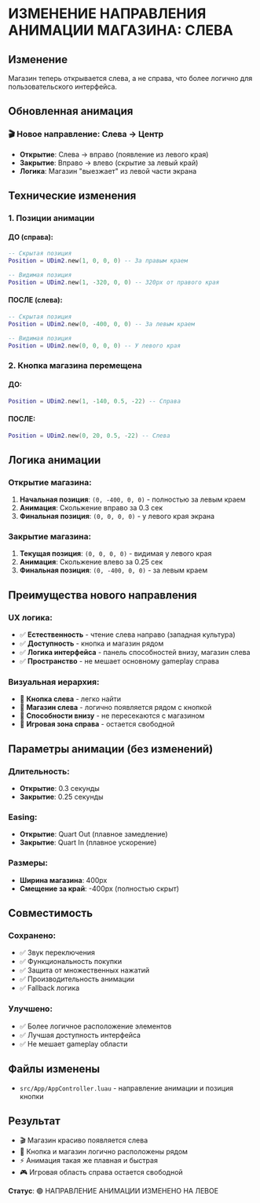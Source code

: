 # ИЗМЕНЕНИЕ НАПРАВЛЕНИЯ АНИМАЦИИ МАГАЗИНА: СЛЕВА

## Изменение
Магазин теперь открывается слева, а не справа, что более логично для пользовательского интерфейса.

## Обновленная анимация

### 🎬 Новое направление: Слева → Центр
- **Открытие**: Слева → вправо (появление из левого края)
- **Закрытие**: Вправо → влево (скрытие за левый край)
- **Логика**: Магазин "выезжает" из левой части экрана

## Технические изменения

### 1. Позиции анимации

#### ДО (справа):
```lua
-- Скрытая позиция
Position = UDim2.new(1, 0, 0, 0) -- За правым краем

-- Видимая позиция  
Position = UDim2.new(1, -320, 0, 0) -- 320px от правого края
```

#### ПОСЛЕ (слева):
```lua
-- Скрытая позиция
Position = UDim2.new(0, -400, 0, 0) -- За левым краем

-- Видимая позиция
Position = UDim2.new(0, 0, 0, 0) -- У левого края
```

### 2. Кнопка магазина перемещена

#### ДО:
```lua
Position = UDim2.new(1, -140, 0.5, -22) -- Справа
```

#### ПОСЛЕ:
```lua
Position = UDim2.new(0, 20, 0.5, -22) -- Слева
```

## Логика анимации

### Открытие магазина:
1. **Начальная позиция**: `(0, -400, 0, 0)` - полностью за левым краем
2. **Анимация**: Скольжение вправо за 0.3 сек
3. **Финальная позиция**: `(0, 0, 0, 0)` - у левого края экрана

### Закрытие магазина:
1. **Текущая позиция**: `(0, 0, 0, 0)` - видимая у левого края
2. **Анимация**: Скольжение влево за 0.25 сек
3. **Финальная позиция**: `(0, -400, 0, 0)` - за левым краем

## Преимущества нового направления

### UX логика:
- ✅ **Естественность** - чтение слева направо (западная культура)
- ✅ **Доступность** - кнопка и магазин рядом
- ✅ **Логика интерфейса** - панель способностей внизу, магазин слева
- ✅ **Пространство** - не мешает основному gameplay справа

### Визуальная иерархия:
- 🎯 **Кнопка слева** - легко найти
- 🎯 **Магазин слева** - логично появляется рядом с кнопкой
- 🎯 **Способности внизу** - не пересекаются с магазином
- 🎯 **Игровая зона справа** - остается свободной

## Параметры анимации (без изменений)

### Длительность:
- **Открытие**: 0.3 секунды
- **Закрытие**: 0.25 секунды

### Easing:
- **Открытие**: Quart Out (плавное замедление)
- **Закрытие**: Quart In (плавное ускорение)

### Размеры:
- **Ширина магазина**: 400px
- **Смещение за край**: -400px (полностью скрыт)

## Совместимость

### Сохранено:
- ✅ Звук переключения
- ✅ Функциональность покупки
- ✅ Защита от множественных нажатий
- ✅ Производительность анимации
- ✅ Fallback логика

### Улучшено:
- ✅ Более логичное расположение элементов
- ✅ Лучшая доступность интерфейса
- ✅ Не мешает gameplay области

## Файлы изменены
- `src/App/AppController.luau` - направление анимации и позиция кнопки

## Результат
- 🎬 Магазин красиво появляется слева
- 🎯 Кнопка и магазин логично расположены рядом
- ⚡ Анимация такая же плавная и быстрая
- 🎮 Игровая область справа остается свободной

**Статус**: 🟢 НАПРАВЛЕНИЕ АНИМАЦИИ ИЗМЕНЕНО НА ЛЕВОЕ
